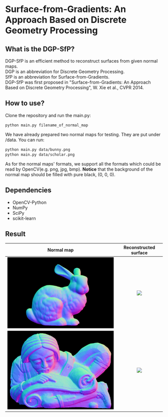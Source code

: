 # Surface-from-Gradients: An Approach Based on Discrete Geometry Processing

## What is the DGP-SfP?
DGP-SfP is an efficient method to reconstruct surfaces from given normal maps.<br>
DGP is an abbreviation for Discrete Geometry Processing.<br>
SfP is an abbreviation for Surface-from-Gradients.<br>
DGP-SfP was first proposed in "Surface-from-Gradients: An Approach Based on Discrete Geometry Processing", W. Xie et al., CVPR 2014.

## How to use?
Clone the repository and run the main.py:
```
python main.py filename_of_normal_map
```

We have already prepared two normal maps for testing. They are put under /data. You can run:
```
python main.py data/bunny.png
python main.py data/scholar.png
```

As for the normal maps' formats, we support all the formats which could be read by OpenCV(e.g. png, jpg, bmp). **Notice** that the background of the normal map should be filled with pure black, (0, 0, 0).

## Dependencies
- OpenCV-Python
- NumPy
- SciPy
- scikit-learn


## Result

Normal map             |  Reconstructed surface 
:-------------------------:|:-------------------------:
<img src="data/bunny.png" width="512px">  |  <img src="data/bunny.gif" width="512px">
<img src="data/scholar.png" width="512px">  |  <img src="data/scholar.gif" width="512px">
